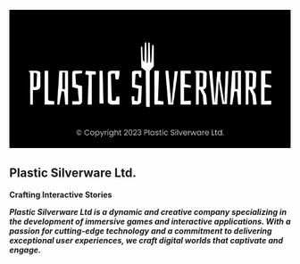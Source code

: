 ![cover image](https://github.com/PlasticSilverware/.github/blob/main/cover.png?raw=true)

## Plastic Silverware Ltd.
**Crafting Interactive Stories**

***Plastic Silverware Ltd is a dynamic and creative company specializing in the development of immersive games and interactive applications. With a passion for cutting-edge technology and a commitment to delivering exceptional user experiences, we craft digital worlds that captivate and engage.***

